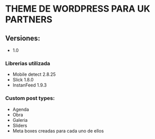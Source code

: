 # THEME DE WORDPRESS PARA UK PARTNERS

## Versiones:
- 1.0

### Librerias utilizada
* Mobile detect 2.8.25
* Slick 1.8.0
* InstanFeed 1.9.3

### Custom post types:
* Agenda
* Obra
* Galeria
* Sliders
* Meta boxes creadas para cada uno de ellos
